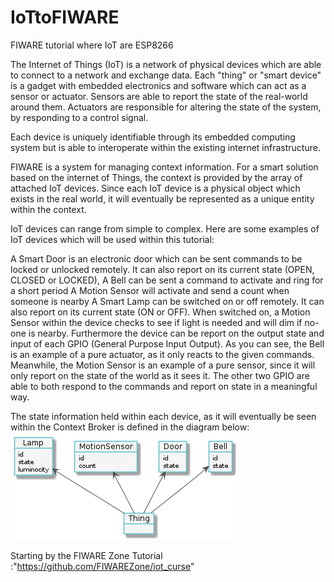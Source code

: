 # IoTtoFIWARE
 FIWARE tutorial where IoT are ESP8266 

The Internet of Things (IoT) is a network of physical devices which are able to connect to a network and exchange data. Each "thing" or "smart device" is a gadget with embedded electronics and software which can act as a sensor or actuator. Sensors are able to report the state of the real-world around them. Actuators are responsible for altering the state of the system, by responding to a control signal.

Each device is uniquely identifiable through its embedded computing system but is able to interoperate within the existing internet infrastructure.

FIWARE is a system for managing context information. For a smart solution based on the internet of Things, the context is provided by the array of attached IoT devices. Since each IoT device is a physical object which exists in the real world, it will eventually be represented as a unique entity within the context.

IoT devices can range from simple to complex. Here are some examples of IoT devices which will be used within this tutorial:

A Smart Door is an electronic door which can be sent commands to be locked or unlocked remotely. It can also report on its current state (OPEN, CLOSED or LOCKED),
A Bell can be sent a command to activate and ring for a short period
A Motion Sensor will activate and send a count when someone is nearby
A Smart Lamp can be switched on or off remotely. It can also report on its current state (ON or OFF). When switched on, a Motion Sensor within the device checks to see if light is needed and will dim if no-one is nearby. Furthermore the device can be report on the output state and input of each GPIO (General Purpose Input Output).
As you can see, the Bell is an example of a pure actuator, as it only reacts to the given commands. Meanwhile, the Motion Sensor is an example of a pure sensor, since it will only report on the state of the world as it sees it. The other two GPIO are able to both respond to the commands and report on state in a meaningful way.

The state information held within each device, as it will eventually be seen within the Context Broker is defined in the diagram below:
![entities image](https://github.com/iHubBridge/IoTtoFIWARE/blob/main/entities.png)


Starting by the FIWARE Zone Tutorial :"https://github.com/FIWAREZone/iot_curse"
